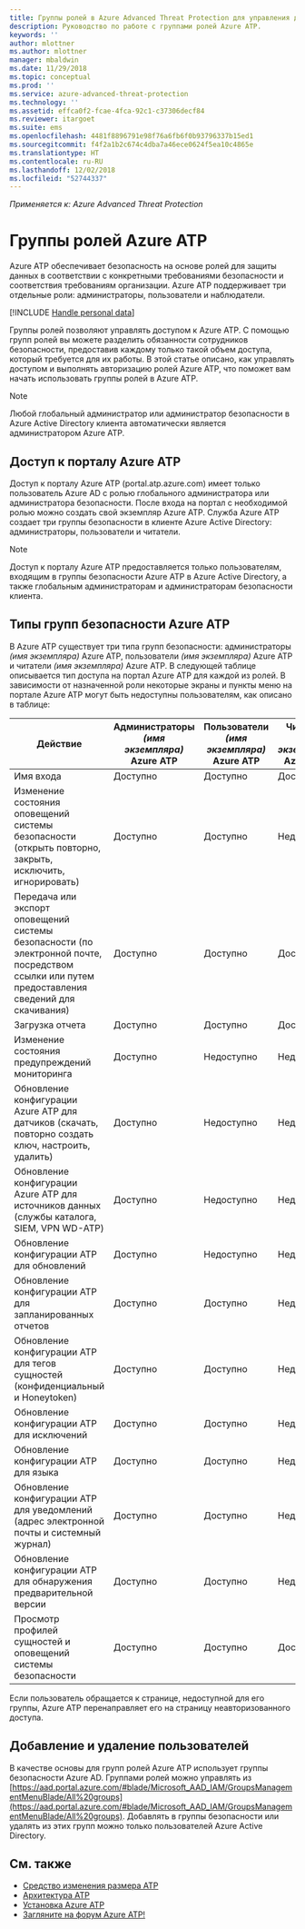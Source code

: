 ```yaml
---
title: Группы ролей в Azure Advanced Threat Protection для управления доступом | Документы Майкрософт
description: Руководство по работе с группами ролей Azure ATP.
keywords: ''
author: mlottner
ms.author: mlottner
manager: mbaldwin
ms.date: 11/29/2018
ms.topic: conceptual
ms.prod: ''
ms.service: azure-advanced-threat-protection
ms.technology: ''
ms.assetid: effca0f2-fcae-4fca-92c1-c37306decf84
ms.reviewer: itargoet
ms.suite: ems
ms.openlocfilehash: 4481f8896791e98f76a6fb6f0b93796337b15ed1
ms.sourcegitcommit: f4f2a1b2c674c4dba7a46ece0624f5ea10c4865e
ms.translationtype: HT
ms.contentlocale: ru-RU
ms.lasthandoff: 12/02/2018
ms.locfileid: "52744337"
---
```

*Применяется к: Azure Advanced Threat Protection*




# <a name="azure-atp-role-groups"></a>Группы ролей Azure ATP

Azure ATP обеспечивает безопасность на основе ролей для защиты данных в соответствии с конкретными требованиями безопасности и соответствия требованиям организации. Azure ATP поддерживает три отдельные роли: администраторы, пользователи и наблюдатели. 

[!INCLUDE [Handle personal data](../includes/gdpr-intro-sentence.md)]

Группы ролей позволяют управлять доступом к Azure ATP. С помощью групп ролей вы можете разделить обязанности сотрудников безопасности, предоставив каждому только такой объем доступа, который требуется для их работы. В этой статье описано, как управлять доступом и выполнять авторизацию ролей Azure ATP, что поможет вам начать использовать группы ролей в Azure ATP.

> [!NOTE]
> Любой глобальный администратор или администратор безопасности в Azure Active Directory клиента автоматически является администратором Azure ATP.

## <a name="accessing-the-azure-atp-portal"></a>Доступ к порталу Azure ATP

Доступ к порталу Azure ATP (portal.atp.azure.com) имеет только пользователь Azure AD с ролью глобального администратора или администратора безопасности. После входа на портал с необходимой ролью можно создать свой экземпляр Azure ATP. Служба Azure ATP создает три группы безопасности в клиенте Azure Active Directory: администраторы, пользователи и читатели. 

> [!NOTE]
> Доступ к порталу Azure ATP предоставляется только пользователям, входящим в группы безопасности Azure ATP в Azure Active Directory, а также глобальным администраторам и администраторам безопасности клиента.


## <a name="types-of-azure-atp-security-groups"></a>Типы групп безопасности Azure ATP 

В Azure ATP существует три типа групп безопасности: администраторы *(имя экземпляра)* Azure ATP, пользователи *(имя экземпляра)* Azure ATP и читатели *(имя экземпляра)* Azure ATP. В следующей таблице описывается тип доступа на портал Azure ATP для каждой из ролей. В зависимости от назначенной роли некоторые экраны и пункты меню на портале Azure ATP могут быть недоступны пользователям, как описано в таблице:

|Действие |Администраторы *(имя экземпляра)* Azure ATP|Пользователи *(имя экземпляра)* Azure ATP|Читатели *(имя экземпляра)* Azure ATP|
|----|----|----|----|
|Имя входа|Доступно|Доступно|Доступно|
|Изменение состояния оповещений системы безопасности (открыть повторно, закрыть, исключить, игнорировать)|Доступно|Доступно|Недоступно|
|Передача или экспорт оповещений системы безопасности (по электронной почте, посредством ссылки или путем предоставления сведений для скачивания)|Доступно|Доступно|Доступно|
|Загрузка отчета|Доступно|Доступно|Доступно|
|Изменение состояния предупреждений мониторинга|Доступно|Недоступно|Недоступно|
|Обновление конфигурации Azure ATP для датчиков (скачать, повторно создать ключ, настроить, удалить)|Доступно|Недоступно|Недоступно|
|Обновление конфигурации Azure ATP для источников данных (службы каталога, SIEM, VPN WD-ATP)|Доступно|Недоступно|Недоступно|
|Обновление конфигурации ATP для обновлений|Доступно|Недоступно|Недоступно|
|Обновление конфигурации ATP для запланированных отчетов|Доступно|Доступно|Недоступно|
|Обновление конфигурации ATP для тегов сущностей (конфиденциальный и Honeytoken)|Доступно|Доступно|Недоступно|
|Обновление конфигурации ATP для исключений|Доступно|Доступно|Недоступно|
|Обновление конфигурации ATP для языка|Доступно|Доступно|Недоступно|
|Обновление конфигурации ATP для уведомлений (адрес электронной почты и системный журнал)|Доступно|Доступно|Недоступно|
|Обновление конфигурации ATP для обнаружения предварительной версии|Доступно|Доступно|Недоступно|
|Просмотр профилей сущностей и оповещений системы безопасности|Доступно|Доступно|Доступно|


Если пользователь обращается к странице, недоступной для его группы, Azure ATP перенаправляет его на страницу неавторизованного доступа. 

## <a name="add-and-remove-users"></a>Добавление и удаление пользователей 


В качестве основы для групп ролей Azure ATP использует группы безопасности Azure AD. Группами ролей можно управлять из [https://aad.portal.azure.com/#blade/Microsoft_AAD_IAM/GroupsManagementMenuBlade/All%20groups](https://aad.portal.azure.com/#blade/Microsoft_AAD_IAM/GroupsManagementMenuBlade/All%20groups). Добавлять в группы безопасности или удалять из этих групп можно только пользователей Azure Active Directory. 

## <a name="see-also"></a>См. также
- [Средство изменения размера ATP](http://aka.ms/aatpsizingtool)
- [Архитектура ATP](atp-architecture.md)
- [Установка Azure ATP](install-atp-step1.md)
- [Загляните на форум Azure ATP!](https://aka.ms/azureatpcommunity)

